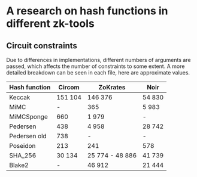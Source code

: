 # A research on hash functions in different zk-tools

## Circuit constraints

Due to differences in implementations, different numbers of arguments are passed, which affects the number of constraints to some extent. A more detailed breakdown can be seen in each file, here are approximate values.

| Hash function | Circom  | ZoKrates        | Noir   |
| ------------- | ------- | --------------- | ------ |
| Keccak        | 151 104 | 146 376         | 54 830 |
| MiMC          | -       | 365             | 5 983  |
| MiMCSponge    | 660     | 1 979           | -      |
| Pedersen      | 438     | 4 958           | 28 742 |
| Pedersen old  | 738     | -               | -      |
| Poseidon      | 213     | 241             | 578    |
| SHA_256       | 30 134  | 25 774 - 48 886 | 41 739 |
| Blake2        | -       | 46 912          | 21 444 |
